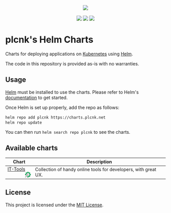 <p align="center">
    <img width="200px" height=auto src="https://helm.sh/img/helm.svg" />
</p>

<p align="center">
    <a href="https://github.com/minicloudlabs/helm-charts/blob/main/LICENSE"><img src="https://img.shields.io/github/license/minicloudlabs/helm-charts" /></a>
    <a href="https://artifacthub.io/packages/search?repo=plcnk"><img src="https://img.shields.io/endpoint?url=https://artifacthub.io/badge/repository/plcnk" /></a>
    <a href="https://github.com/plcnk/charts/actions/workflows/release.yaml"><img src="https://github.com/plcnk/charts/actions/workflows/release.yaml/badge.svg" /></a>
</p>

# plcnk's Helm Charts

Charts for deploying applications on [Kubernetes](https://kubernetes.io/) using [Helm](https://helm.sh/).

The code in this repository is provided as-is with no warranties.

## Usage

[Helm](https://helm.sh) must be installed to use the charts.
Please refer to Helm's [documentation](https://helm.sh/docs/) to get started.

Once Helm is set up properly, add the repo as follows:

```console
helm repo add plcnk https://charts.plcnk.net
helm repo update
```

You can then run `helm search repo plcnk` to see the charts.

## Available charts

| Chart | Description |
| ----- | ----------- |
| [IT-Tools <img src='https://raw.githubusercontent.com/plcnk/charts/master/charts/it-tools/icon.svg' alt='it-tools icon' width='18px' align='right' loading='lazy'>](charts/it-tools/) | Collection of handy online tools for developers, with great UX. |

## License

This project is licensed under the [MIT License](https://github.com/plcnk/charts/blob/master/LICENSE).
